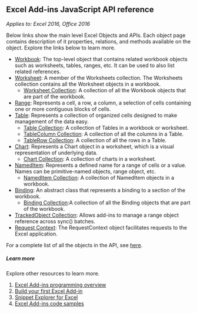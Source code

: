 ## Excel Add-ins JavaScript API reference

_Applies to: Excel 2016, Office 2016_

Below links show the main level Excel Objects and APIs. Each object page contains description of it properties, relations, and methods available on the object. Explore the links below to learn more. 
	
* [Workbook](resources/workbook.md): The top-level object that contains related workbook objects such as worksheets, tables, ranges, etc. It can be used to also list related references. 
* [Worksheet](resources/worksheet.md): A member of the Worksheets collection. The Worksheets collection contains all the Worksheet objects in a workbook.
	* [Worksheet Collection](resources/worksheetcollection.md): A collection of all the Workbook objects that are part of the workbook. 
* [Range](resources/range.md): Represents a cell, a row, a column, a selection of cells containing one or more contiguous blocks of cells.  
* [Table](resources/table.md): Represents a collection of organized cells designed to make management of the data easy. 
	* [Table Collection](resources/tablecollection.md): A collection of Tables in a workbook or worksheet. 
	* [TableColumn Collection](resources/tablecolumncollection.md): A collection of all the columns in a Table. 
	* [TableRow Collection](resources/tablerowcollection.md): A collection of all the rows in a Table. 
* [Chart](resources/chart.md): Represents a Chart object in a worksheet, which is a visual representation of underlying data.   
	* [Chart Collection](resources/chartcollection.md): A collection of charts in a worksheet.	
* [NamedItem](resources/nameditem.md): Represents a defined name for a range of cells or a value. Names can be primitive-named objects, range object, etc.
	* [NamedItem Collection](resources/nameditemcollection.md): A collection of NamedItem objects in a workbook.
* [Binding](resources/binding.md): An abstract class that represents a binding to a section of the workbook.
	* [Binding Collection](resources/bindingcollection.md):A collection of all the Binding objects that are part of the workbook. 
* [TrackedObject Collection](resources/trackedobjectscollection.md): Allows add-ins to manage a range object reference across sync() batches. 
* [Request Context](resources/requestcontext.md): The RequestContext object facilitates requests to the Excel application.

For a complete list of all the objects in the API, see [here](resources).

##### Learn more
Explore other resources to learn more. 

1.  [Excel Add-ins programming overview](excel-add-ins-programming-overview.md)
2.  [Build your first Excel Add-in](build-your-first-excel-add-in.md)
3.  [Snippet Explorer for Excel](http://officesnippetexplorer.azurewebsites.net/#/snippets/excel)
4.  [Excel Add-ins code samples](excel-add-ins-code-samples.md) 
